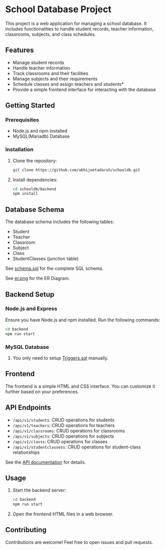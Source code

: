 # School Database Project

This project is a web application for managing a school database. It includes functionalities to handle student records, teacher information, classrooms, subjects, and class schedules.


## Features

- Manage student records
- Handle teacher information
- Track classrooms and their facilities
- Manage subjects and their requirements
- Schedule classes and assign teachers and students*
- Provide a simple frontend interface for interacting with the database

## Getting Started

### Prerequisites

- Node.js and npm installed
- MySQL(Mariadb) Database

### Installation

1. Clone the repository:

   ```bash
   git clone https://github.com/abhijeetadarsh/schooldb.git
   ```

2. Install dependencies:

   ```bash
   cd schooldb/backend
   npm install
   ```

## Database Schema

The database schema includes the following tables:

- Student
- Teacher
- Classroom
- Subject
- Class
- StudentClasses (junction table)

See [schema.sql](./backend/src/db/sql/initTables.sql) for the complete SQL schema.

See [er.png](./img/ER_diagram.png) for the ER Diagram.

## Backend Setup

### Node.js and Express

Ensure you have Node.js and npm installed. Run the following commands:

```bash
cd backend
npm run start
```

### MySQL Database

1. You only need to setup [Triggers.sql](./Triggers.sql) manually.

## Frontend

The frontend is a simple HTML and CSS interface. You can customize it further based on your preferences.

## API Endpoints

- `/api/v1/students`: CRUD operations for students
- `/api/v1/teachers`: CRUD operations for teachers
- `/api/v1/classrooms`: CRUD operations for classrooms
- `/api/v1/subjects`: CRUD operations for subjects
- `/api/v1/classs`: CRUD operations for classes
- `/api/v1/studentclassess`: CRUD operations for student-class relationships

See the [API documentation](./backend/src/api/routes/routeHandler.js) for details.

## Usage

1. Start the backend server:

   ```bash
   cd backend
   npm run start
   ```

2. Open the frontend HTML files in a web browser.

## Contributing

Contributions are welcome! Feel free to open issues and pull requests.
